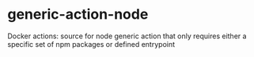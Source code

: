 # generic-action-node
Docker actions: source for node generic action that only requires either a specific set of npm packages or defined entrypoint
